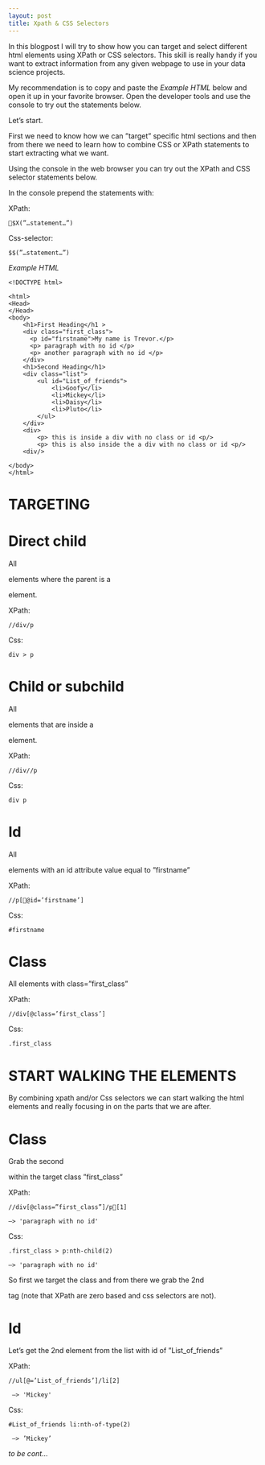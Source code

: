 ```yaml
---
layout: post
title: Xpath & CSS Selectors
---
```


In this blogpost I will try to show how you can target and select different html elements using XPath or CSS selectors. This skill is really handy if you want to extract information from any given webpage to use in your data science projects.

My recommendation is to copy and paste the *Example HTML* below and open it up in your favorite browser. Open the developer tools and use the console to try out the statements below.

Let’s start.

First we need to know how we can ”target” specific html sections and then from there we need to learn how to combine CSS or XPath statements to start extracting what we want.

Using the console in the web browser you can try out the XPath and CSS selector statements below.

In the console prepend the statements with:

XPath: 
```
$X(”…statement…”)
```

Css-selector:
```
$$(”…statement…”) 
```

*Example HTML*

```
<!DOCTYPE html>

<html>
<Head>
</Head>
<body>
	<h1>First Heading</h1 >
	<div class="first_class">
	  <p id="firstname">My name is Trevor.</p>
	  <p> paragraph with no id </p>
	  <p> another paragraph with no id </p>
	</div>
	<h1>Second Heading</h1>
	<div class="list">
		<ul id="List_of_friends">
			<li>Goofy</li>
			<li>Mickey</li>
			<li>Daisy</li>
			<li>Pluto</li>
		</ul> 
	</div>	
	<div>
		<p> this is inside a div with no class or id <p/>
		<p> this is also inside the a div with no class or id <p/>	
	<div/>
	
</body>
</html>
```

# TARGETING

# Direct child

All <p> elements where the parent is a <div> element.

XPath: 

```
//div/p
```

Css:

```
div > p
```

# Child or subchild

All <p> elements that are inside a <div> element.

XPath:

```
//div//p
```

Css:

```
div p
```


# Id

All <p> elements with an id attribute value equal to ”firstname”

XPath:

```
//p[@id=’firstname’]
```

Css:

```
#firstname
```
# Class

All elements with class=”first_class”

XPath:

```
//div[@class=’first_class’]
```

Css:

```
.first_class
```

# START WALKING THE ELEMENTS

By combining xpath and/or Css selectors we can start walking the html elements and really focusing in on the parts that we are after.

# Class

Grab the second <p> within the target class ”first_class”

XPath:

```
//div[@class=”first_class”]/p[1]

—> 'paragraph with no id'
```

Css:

```
.first_class > p:nth-child(2)

—> 'paragraph with no id'
```

So first we target the class and from there we grab the 2nd <p> tag (note that XPath are zero based and css selectors are not).

# Id

Let’s get the 2nd element from the list with id of ”List_of_friends”

XPath:

```
//ul[@=’List_of_friends’]/li[2]

 —> 'Mickey'
```

Css:

```
#List_of_friends li:nth-of-type(2)

 —> ’Mickey’
```


*to be cont…*
















